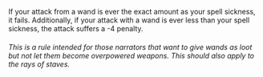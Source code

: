 If your attack from a wand is ever the exact amount as your spell sickness, it fails. Additionally, if your attack with a wand is ever less than your spell sickness, the attack suffers a -4 penalty.

###### This is a rule intended for those narrators that want to give wands as loot but not let them become overpowered weapons. This should also apply to the rays of staves.

